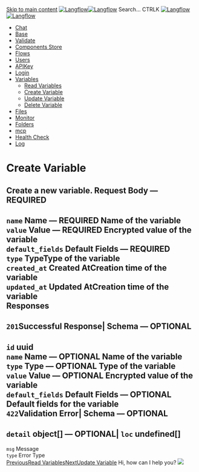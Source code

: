 [Skip to main content](https://docs.langflow.org/api/<#__docusaurus_skipToContent_fallback>)
[![Langflow](https://docs.langflow.org/img/langflow-logo-black.svg)![Langflow](https://docs.langflow.org/img/langflow-logo-white.svg)](https://docs.langflow.org/api/</>)
[](https://docs.langflow.org/api/<https:/github.com/langflow-ai/langflow>)[](https://docs.langflow.org/api/<https:/twitter.com/langflow_ai>)[](https://docs.langflow.org/api/<https:/discord.gg/EqksyE2EX9>)
Search...
CTRLK
[![Langflow](https://docs.langflow.org/img/langflow-logo-black.svg)![Langflow](https://docs.langflow.org/img/langflow-logo-white.svg)](https://docs.langflow.org/api/</>)
  * [Chat](https://docs.langflow.org/api/</api/retrieve-vertices-order>)
  * [Base](https://docs.langflow.org/api/</api/get-all>)
  * [Validate](https://docs.langflow.org/api/</api/post-validate-code>)
  * [Components Store](https://docs.langflow.org/api/</api/check-if-store-is-enabled>)
  * [Flows](https://docs.langflow.org/api/</api/create-flow>)
  * [Users](https://docs.langflow.org/api/</api/add-user>)
  * [APIKey](https://docs.langflow.org/api/</api/get-api-keys-route>)
  * [Login](https://docs.langflow.org/api/</api/login-to-get-access-token>)
  * [Variables](https://docs.langflow.org/api/</api/read-variables>)
    * [Read Variables](https://docs.langflow.org/api/</api/read-variables>)
    * [Create Variable](https://docs.langflow.org/api/</api/create-variable>)
    * [Update Variable](https://docs.langflow.org/api/</api/update-variable>)
    * [Delete Variable](https://docs.langflow.org/api/</api/delete-variable>)
  * [Files](https://docs.langflow.org/api/</api/upload-file-1>)
  * [Monitor](https://docs.langflow.org/api/</api/get-vertex-builds>)
  * [Folders](https://docs.langflow.org/api/</api/read-folders>)
  * [mcp](https://docs.langflow.org/api/</api/handle-sse>)
  * [Health Check](https://docs.langflow.org/api/</api/health>)
  * [Log](https://docs.langflow.org/api/</api/stream-logs>)


# Create Variable
Create a new variable.
Request Body  — **REQUIRED**  
---  
`name` Name — **REQUIRED** Name of the variable  
`value` Value — **REQUIRED** Encrypted value of the variable  
`default_fields` Default Fields — **REQUIRED**  
`type` TypeType of the variable  
`created_at` Created AtCreation time of the variable  
`updated_at` Updated AtCreation time of the variable  
Responses  
---  
`201`Successful Response| Schema  — **OPTIONAL**  
---  
`id` uuid  
`name` Name — **OPTIONAL** Name of the variable  
`type` Type — **OPTIONAL** Type of the variable  
`value` Value — **OPTIONAL** Encrypted value of the variable  
`default_fields` Default Fields — **OPTIONAL** Default fields for the variable  
`422`Validation Error| Schema  — **OPTIONAL**  
---  
`detail` object[] — **OPTIONAL**| `loc` undefined[]  
---  
`msg` Message  
`type` Error Type  
[PreviousRead Variables](https://docs.langflow.org/api/</api/read-variables>)[NextUpdate Variable](https://docs.langflow.org/api/</api/update-variable>)
Hi, how can I help you?
![](https://docs.langflow.org/img/langflow-icon-black-transparent.svg)
